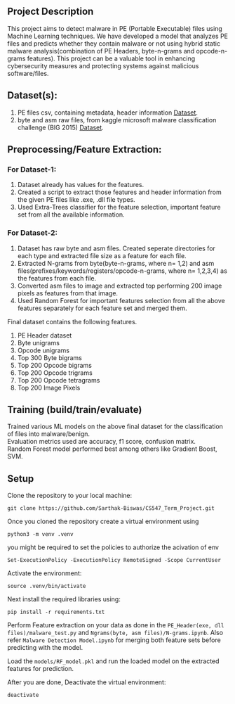 
## Project Description  
This project aims to detect malware in PE (Portable Executable) files using Machine Learning techniques. We have developed a model that analyzes PE files and predicts whether they contain malware or not using hybrid static malware analysis(combination of PE Headers, byte-n-grams and opcode-n-grams features). This project can be a valuable tool in enhancing cybersecurity measures and protecting systems against malicious software/files.
   
## Dataset(s):  
1. PE files csv, containing metadata, header information [Dataset](https://www.kaggle.com/datasets/dasarijayanth/pe-header-data).  
2. byte and asm raw files, from kaggle microsoft malware classification challenge (BIG 2015) [Dataset](https://www.kaggle.com/competitions/malware-classification/data).  
   
## Preprocessing/Feature Extraction:  
  
### For Dataset-1:  
1. Dataset already has values for the features.  
2. Created a script to extract those features and header information from the given PE files like .exe, .dll file types.  
3. Used Extra-Trees classifier for the feature selection, important feature set from all the available information.  
  
### For Dataset-2:
1. Dataset has raw byte and asm files. Created seperate directories for each type and extracted file size as a feature for each file.  
2. Extracted N-grams from byte(byte-n-grams, where n= 1,2) and asm files(prefixes/keywords/registers/opcode-n-grams, where n= 1,2,3,4) as the features from each file.  
3. Converted asm files to image and extracted top performing 200 image pixels as features from that image.  
4. Used Random Forest for important features selection from all the above features separately for each feature set and merged them.  
  
Final dataset contains the following features.  
1. PE Header dataset  
2. Byte unigrams  
3. Opcode unigrams  
4. Top 300 Byte bigrams  
5. Top 200 Opcode bigrams  
6. Top 200 Opcode trigrams  
7. Top 200 Opcode tetragrams  
8. Top 200 Image Pixels  
   
## Training (build/train/evaluate)  
Trained various ML models on the above final dataset for the classification of files into malware/benign.  
Evaluation metrics used are accuracy, f1 score, confusion matrix.  
Random Forest model performed best among others like Gradient Boost, SVM.  

## Setup  
  
Clone the repository to your local machine:

```
git clone https://github.com/Sarthak-Biswas/CS547_Term_Project.git
```

Once you cloned the repository create a virtual environment using

```
python3 -m venv .venv
```

you might be required to set the policies to authorize the acivation of env    

```
Set-ExecutionPolicy -ExecutionPolicy RemoteSigned -Scope CurrentUser  
```

Activate the environment:

```
source .venv/bin/activate
```

Next install the required libraries using:

```
pip install -r requirements.txt
```

Perform Feature extraction on your data as done in the `PE_Header(exe, dll files)/malware_test.py` and `Ngrams(byte, asm files)/N-grams.ipynb`. Also refer `Malware Detection Model.ipynb` for merging both feature sets before predicting with the model.    
  
Load the `models/RF_model.pkl` and run the loaded model on the extracted features for prediction.  
  
After you are done, Deactivate the virtual environment:  

```
deactivate  
```